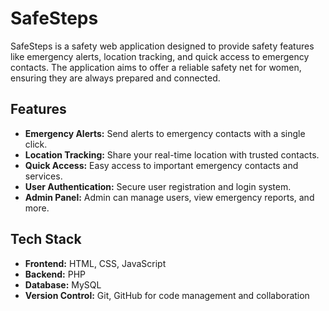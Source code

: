 # SafeSteps

SafeSteps is a safety web application designed to provide safety features like emergency alerts, location tracking, and quick access to emergency contacts. The application aims to offer a reliable safety net for women, ensuring they are always prepared and connected.

## Features

- **Emergency Alerts:** Send alerts to emergency contacts with a single click.
- **Location Tracking:** Share your real-time location with trusted contacts.
- **Quick Access:** Easy access to important emergency contacts and services.
- **User Authentication:** Secure user registration and login system.
- **Admin Panel:** Admin can manage users, view emergency reports, and more.

## Tech Stack

- **Frontend:** HTML, CSS, JavaScript 
- **Backend:** PHP 
- **Database:** MySQL 
- **Version Control:** Git, GitHub for code management and collaboration



